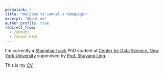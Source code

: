 ```yaml
---
permalink: /
title: "Welcome to Samuel's homepage!"
excerpt: "About me"
author_profile: true
redirect_from: 
  - /about/
  - /about.html
---
```

I'm currently a [Shanghai-track](https://shanghai.nyu.edu/academics/graduate/data-science-phd-program) PhD student at [Center for Data Science, New York University](https://cds.nyu.edu/) supervised by [Prof. Shuyang Ling](https://cims.nyu.edu/~sling/index.html). 

This is my [CV](https://samzhong0702.github.io/files/CV.pdf)


